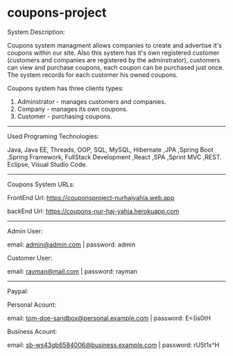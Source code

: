 # coupons-project

System Description:

Coupons system managment allows companies to create and advertise it's coupons within our site. Also this system has it's own registered customer (customers and companies are registered by the adminstrator), customers can view and purchase coupons, each coupon can be purchased just once. 
The system records for each customer his owned coupons.

Coupons system has three clients types:
1. Adminstrator - manages customers and companies.
2. Company - manages its own coupons.
3. Customer - purchasing coupons.

----------------------------------------------------------------------------

Used Programing Technologies:

Java, Java EE, Threads, OOP, SQL, MySQL, Hibernate ,JPA ,Spring Boot ,Spring Framework, FullStack Development ,React ,SPA ,Sprint MVC ,REST.
Eclipse, Visual Studio Code.

-----------------------------------------------------------------------------

Coupons System URLs:

FrontEnd Url: https://couponsproject-nurhajyahia.web.app

backEnd Url: https://coupons-nur-haj-yahia.herokuapp.com

-----------------------------------------------------------------------------

Admin User:

email: admin@admin.com  |  password: admin

Customer User:

email: rayman@mail.com  |  password: rayman

-----------------------------------------------------------------------------

Paypal:

Personal Acount:

email: tom-doe-sandbox@personal.example.com | password: E<{is0tH

Business Acount:

email: sb-ws43gb6584006@business.example.com  |  password: rU5t1x^H
